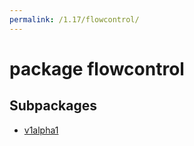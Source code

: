 ```yaml
---
permalink: /1.17/flowcontrol/
---
```


# package flowcontrol



## Subpackages

* [v1alpha1](flowcontrol-v1alpha1.md)